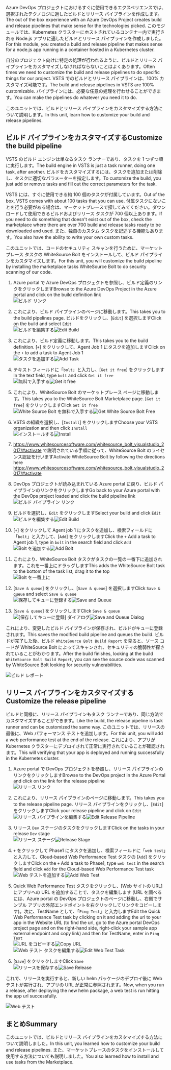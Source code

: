 <span data-ttu-id="5279b-101">Azure DevOps プロジェクトにおけるすぐに使用できるエクスペリエンスでは、選択されたテクノロジに適したビルドとリリース パイプラインを作成します。</span><span class="sxs-lookup"><span data-stu-id="5279b-101">The out of the box experience with an Azure DevOps Project creates build and release pipelines that make sense for the technologies picked.</span></span> <span data-ttu-id="5279b-102">このモジュールでは、Kubernetes クラスターにホストされているコンテナー内で実行される Node.js アプリに適したビルドとリリース パイプラインを作成しました。</span><span class="sxs-lookup"><span data-stu-id="5279b-102">For this module, you created a build and release pipeline that makes sense for a node.js app running in a container hosted in a Kubernetes cluster.</span></span> 

<span data-ttu-id="5279b-103">自分のプロジェクト向けに特定の処理が行われるように、ビルドとリリース パイプラインをカスタマイズしなければならないことはよくあります。</span><span class="sxs-lookup"><span data-stu-id="5279b-103">Often times we need to customize the build and release pipelines to do specific things for our project.</span></span> <span data-ttu-id="5279b-104">VSTS でのビルドとリリース パイプラインは、100% カスタマイズ可能です。</span><span class="sxs-lookup"><span data-stu-id="5279b-104">The build and release pipelines in VSTS are 100% customizable.</span></span> <span data-ttu-id="5279b-105">パイプラインには、必要な任意の処理を行わせることができます。</span><span class="sxs-lookup"><span data-stu-id="5279b-105">You can make the pipelines do whatever you need it to do.</span></span>

<span data-ttu-id="5279b-106">このユニットでは、ビルドとリリース パイプラインをカスタマイズする方法について説明します。</span><span class="sxs-lookup"><span data-stu-id="5279b-106">In this unit, learn how to customize your build and release pipelines.</span></span>

## <a name="customize-the-build-pipeline"></a><span data-ttu-id="5279b-107">ビルド パイプラインをカスタマイズする</span><span class="sxs-lookup"><span data-stu-id="5279b-107">Customize the build pipeline</span></span>

<span data-ttu-id="5279b-108">VSTS のビルド エンジンは単なるタスク ランナーであり、タスクを 1 つずつ順に実行します。</span><span class="sxs-lookup"><span data-stu-id="5279b-108">The build engine in VSTS is just a task runner, doing one task, after another.</span></span> <span data-ttu-id="5279b-109">ビルドをカスタマイズするには、タスクを追加または削除し、タスクに適切なパラメーターを指定します。</span><span class="sxs-lookup"><span data-stu-id="5279b-109">To customize the build, you just add or remove tasks and fill out the correct parameters for the task.</span></span>

<span data-ttu-id="5279b-110">VSTS には、すぐに使用できる約 100 個のタスクが付属しています。</span><span class="sxs-lookup"><span data-stu-id="5279b-110">Out of the box, VSTS comes with about 100 tasks that you can use.</span></span> <span data-ttu-id="5279b-111">付属タスクにないことを行う必要がある場合は、マーケットプレースで探してみてください。ダウンロードして使用できるビルドおよびリリース タスクが 700 個以上あります。</span><span class="sxs-lookup"><span data-stu-id="5279b-111">If you need to do something that doesn't exist out of the box, check the marketplace where there are over 700 build and release tasks ready to be downloaded and used.</span></span> <span data-ttu-id="5279b-112">また、独自のカスタム タスクを記述する機能もあります。</span><span class="sxs-lookup"><span data-stu-id="5279b-112">You also have the ability to write your own custom tasks.</span></span>

<span data-ttu-id="5279b-113">このユニットでは、コードのセキュリティ スキャンを行うために、マーケットプレース タスクの WhiteSource Bolt をインストールして、ビルド パイプラインをカスタマイズします。</span><span class="sxs-lookup"><span data-stu-id="5279b-113">For this unit, you will customize the build pipeline by installing the marketplace tasks WhiteSource Bolt to do security scanning of our code.</span></span>

1. <span data-ttu-id="5279b-114">Azure portal で Azure DevOps プロジェクトを参照し、ビルド定義のリンクをクリックします</span><span class="sxs-lookup"><span data-stu-id="5279b-114">Browse to the Azure DevOps Project in the Azure portal and click on the build definition link</span></span>  
![ビルド リンク](/media-draft/3-buildlink.png)

2. <span data-ttu-id="5279b-116">これにより、ビルド パイプラインのページに移動します。</span><span class="sxs-lookup"><span data-stu-id="5279b-116">This takes you to the build pipelines page.</span></span> <span data-ttu-id="5279b-117">ビルドをクリックし、[`Edit`] を選択します</span><span class="sxs-lookup"><span data-stu-id="5279b-117">Click on the build and select `Edit`</span></span>  
<span data-ttu-id="5279b-118">![ビルドを編集する](/media-draft/3-editbuild.png)</span><span class="sxs-lookup"><span data-stu-id="5279b-118">![Edit Build](/media-draft/3-editbuild.png)</span></span>

3. <span data-ttu-id="5279b-119">これにより、ビルド定義に移動します。</span><span class="sxs-lookup"><span data-stu-id="5279b-119">This takes you to the build definition.</span></span> <span data-ttu-id="5279b-120">[`+`] をクリックして、Agent Job 1 にタスクを追加します</span><span class="sxs-lookup"><span data-stu-id="5279b-120">Click on the `+` to add a task to Agent Job 1</span></span>  
<span data-ttu-id="5279b-121">![タスクを追加する](/media-draft/3-addtask.png)</span><span class="sxs-lookup"><span data-stu-id="5279b-121">![Add Task](/media-draft/3-addtask.png)</span></span>

4. <span data-ttu-id="5279b-122">テキスト フィールドに「`bolt`」と入力し、[`Get it free`] をクリックします</span><span class="sxs-lookup"><span data-stu-id="5279b-122">In the text field, type `bolt` and click `Get it free`</span></span>  
<span data-ttu-id="5279b-123">![無料で入手する](/media-draft/3-getitfree.png)</span><span class="sxs-lookup"><span data-stu-id="5279b-123">![Get it free](/media-draft/3-getitfree.png)</span></span>

5. <span data-ttu-id="5279b-124">これにより、WhiteSource Bolt のマーケットプレース ページに移動します。</span><span class="sxs-lookup"><span data-stu-id="5279b-124">This takes you to the WhiteSource Bolt Marketplace page.</span></span> <span data-ttu-id="5279b-125">[`Get it free`] をクリックします</span><span class="sxs-lookup"><span data-stu-id="5279b-125">Click `Get it free`</span></span>  
<span data-ttu-id="5279b-126">![White Source Bolt を無料で入手する](/media-draft/3-getwhitesourceboltfree.png)</span><span class="sxs-lookup"><span data-stu-id="5279b-126">![Get White Source Bolt Free](/media-draft/3-getwhitesourceboltfree.png)</span></span>

6. <span data-ttu-id="5279b-127">VSTS の組織を選択し、[`Install`] をクリックします</span><span class="sxs-lookup"><span data-stu-id="5279b-127">Choose your VSTS organization and then click `Install`</span></span>  
<span data-ttu-id="5279b-128">![インストールする](/media-draft/3-install.png)</span><span class="sxs-lookup"><span data-stu-id="5279b-128">![Install](/media-draft/3-install.png)</span></span>

7. <span data-ttu-id="5279b-129"><https://www.whitesourcesoftware.com/whitesource_bolt_visualstudio_2017/#activate> で説明されている手順に従って、WhiteSource Bolt のライセンス認証を行います</span><span class="sxs-lookup"><span data-stu-id="5279b-129">Activate WhiteSource Bolt by following the directions here <https://www.whitesourcesoftware.com/whitesource_bolt_visualstudio_2017/#activate></span></span>

8. <span data-ttu-id="5279b-130">DevOps プロジェクトが読み込まれている Azure portal に戻り、ビルド パイプラインのリンクをクリックします</span><span class="sxs-lookup"><span data-stu-id="5279b-130">Go back to your Azure portal with the DevOps project loaded and click the build pipeline link</span></span>  
![ビルド パイプライン リンク](/media-draft/3-buildpipelinelink.png)

9. <span data-ttu-id="5279b-132">ビルドを選択し、`Edit` をクリックします</span><span class="sxs-lookup"><span data-stu-id="5279b-132">Select your build and click `Edit`</span></span>  
<span data-ttu-id="5279b-133">![ビルドを編集する](/media-draft/3-editbuild.png)</span><span class="sxs-lookup"><span data-stu-id="5279b-133">![Edit Build](/media-draft/3-editbuild.png)</span></span>

10. <span data-ttu-id="5279b-134">[`+`] をクリックして Agent job 1 にタスクを追加し、検索フィールドに「`bolt`」と入力して、[`Add`] をクリックします</span><span class="sxs-lookup"><span data-stu-id="5279b-134">Click the `+` Add a task to Agent job 1, type in `bolt` in the search field and click `Add`</span></span>  
<span data-ttu-id="5279b-135">![Bolt を追加する](/media-draft/3-addbolt.png)</span><span class="sxs-lookup"><span data-stu-id="5279b-135">![Add Bolt](/media-draft/3-addbolt.png)</span></span>

11. <span data-ttu-id="5279b-136">これにより、WhiteSource Bolt タスクがタスクの一覧の一番下に追加されます。これを一番上にドラッグします</span><span class="sxs-lookup"><span data-stu-id="5279b-136">This adds the WhiteSource Bolt task to the bottom of the task list, drag it to the top</span></span>  
![Bolt を一番上に](/media-draft/3-boltattop.png)

12. <span data-ttu-id="5279b-138">[`Save & queue`] をクリックし、[`Save & queue`] を選択します</span><span class="sxs-lookup"><span data-stu-id="5279b-138">Click `Save & queue` and select `Save & queue`</span></span>  
<span data-ttu-id="5279b-139">![保存してキューに登録する](/media-draft/3-saveandqueue.png)</span><span class="sxs-lookup"><span data-stu-id="5279b-139">![Save and Queue](/media-draft/3-saveandqueue.png)</span></span>

13. <span data-ttu-id="5279b-140">[`Save & queue`] をクリックします</span><span class="sxs-lookup"><span data-stu-id="5279b-140">Click `Save & queue`</span></span>  
<span data-ttu-id="5279b-141">![[保存してキューに登録] ダイアログ](/media-draft/3-saveandqueuedialog.png)</span><span class="sxs-lookup"><span data-stu-id="5279b-141">![Save and Queue Dialog](/media-draft/3-saveandqueuedialog.png)</span></span>

<span data-ttu-id="5279b-142">これにより、変更したビルド パイプラインが保存され、ビルドがキューに登録されます。</span><span class="sxs-lookup"><span data-stu-id="5279b-142">This saves the modified build pipeline and queues the build.</span></span> <span data-ttu-id="5279b-143">ビルドが完了した後、ビルド `WhiteSource Bolt Build Report` を見ると、ソース コードが WhiteSource Bolt によってスキャンされ、セキュリティの脆弱性が探されていることがわかります。</span><span class="sxs-lookup"><span data-stu-id="5279b-143">After the build finishes, looking at the build `WhiteSource Bolt Build Report`, you can see the source code was scanned by WhiteSource Bolt looking for security vulnerabilities.</span></span>

![ビルド レポート](/media-draft/3-buildreport.png)

## <a name="customize-the-release-pipeline"></a><span data-ttu-id="5279b-145">リリース パイプラインをカスタマイズする</span><span class="sxs-lookup"><span data-stu-id="5279b-145">Customize the release pipeline</span></span>

<span data-ttu-id="5279b-146">ビルドと同様に、リリース パイプラインもタスク ランナーであり、同じ方法でカスタマイズすることができます。</span><span class="sxs-lookup"><span data-stu-id="5279b-146">Like the build, the release pipeline is task runner and can be customized the same way.</span></span> <span data-ttu-id="5279b-147">このユニットでは、リリースの最後に、Web パフォーマンス テストを追加します。</span><span class="sxs-lookup"><span data-stu-id="5279b-147">For this unit, you will add a web performance test at the end of the release.</span></span> <span data-ttu-id="5279b-148">これにより、アプリが Kubernetes クラスターにデプロイされて正常に実行されていることが確認されます。</span><span class="sxs-lookup"><span data-stu-id="5279b-148">This will verifying that your app is deployed and running successfully in the Kubernetes cluster.</span></span>

1. <span data-ttu-id="5279b-149">Azure portal で DevOps プロジェクトを参照し、リリース パイプラインのリンクをクリックします</span><span class="sxs-lookup"><span data-stu-id="5279b-149">Browse to the DevOps project in the Azure Portal and click on the link for the release pipeline</span></span>  
![リリース リンク](/media-draft/3-releaselink.png)

2. <span data-ttu-id="5279b-151">これにより、リリース パイプラインのページに移動します。</span><span class="sxs-lookup"><span data-stu-id="5279b-151">This takes you to the release pipeline page.</span></span> <span data-ttu-id="5279b-152">リリース パイプラインをクリックし、[`Edit`] をクリックします</span><span class="sxs-lookup"><span data-stu-id="5279b-152">Click your release pipeline and click on `Edit`</span></span>  
<span data-ttu-id="5279b-153">![リリース パイプラインを編集する](/media-draft/3-editreleasepipeline.png)</span><span class="sxs-lookup"><span data-stu-id="5279b-153">![Edit Release Pipeline](/media-draft/3-editreleasepipeline.png)</span></span>

3. <span data-ttu-id="5279b-154">リリース `Dev` ステージのタスクをクリックします</span><span class="sxs-lookup"><span data-stu-id="5279b-154">Click on the tasks in your release `Dev` stage</span></span>  
<span data-ttu-id="5279b-155">![リリース ステージ](/media-draft/3-releasestage.png)</span><span class="sxs-lookup"><span data-stu-id="5279b-155">![Release Stage](/media-draft/3-releasestage.png)</span></span>

4. <span data-ttu-id="5279b-156">`+` をクリックして Phase1 にタスクを追加し、検索フィールドに「`web test`」と入力して、Cloud-based Web Performance Test タスクの [`Add`] をクリックします</span><span class="sxs-lookup"><span data-stu-id="5279b-156">Click on the `+` Add a task to Phase1, type `web test` in the search field and click `Add` for the Cloud-based Web Performance Test task</span></span>  
<span data-ttu-id="5279b-157">![Web テストを追加する](/media-draft/3-addwebtest.png)</span><span class="sxs-lookup"><span data-stu-id="5279b-157">![Add Web Test](/media-draft/3-addwebtest.png)</span></span>

5. <span data-ttu-id="5279b-158">Quick Web Performance Test タスクをクリックし、[Web サイトの URL] にアプリへの URL を追加することで、タスクを編集します (URL を調べるには、Azure portal の DevOps プロジェクトのページに移動し、右側でサンプル アプリの外部エンドポイントを右クリックしてリンクをコピーします)。次に、TestName として、「`Ping Test`」と入力します</span><span class="sxs-lookup"><span data-stu-id="5279b-158">Edit the Quick Web Performance Test task by clicking on it and adding the url to your app in the Website URL (to find the url, go to the Azure portal DevOps project page and on the right-hand side, right-click your sample app external endpoint and copy link) and then for TestName, enter in `Ping Test`</span></span>  
<span data-ttu-id="5279b-159">![URL をコピーする](/media-draft/3-copyurl.png)</span><span class="sxs-lookup"><span data-stu-id="5279b-159">![Copy URL](/media-draft/3-copyurl.png)</span></span>  
<span data-ttu-id="5279b-160">![Web テスト タスクを編集する](/media-draft/3-editwebtesttask.png)</span><span class="sxs-lookup"><span data-stu-id="5279b-160">![Edit Web Test Task](/media-draft/3-editwebtesttask.png)</span></span>

6. <span data-ttu-id="5279b-161">[`Save`] をクリックします</span><span class="sxs-lookup"><span data-stu-id="5279b-161">Click `Save`</span></span>  
<span data-ttu-id="5279b-162">![リリースを保存する](/media-draft/3-saverelease.png)</span><span class="sxs-lookup"><span data-stu-id="5279b-162">![Save Release](/media-draft/3-saverelease.png)</span></span>

<span data-ttu-id="5279b-163">これで、リリースを実行すると、新しい helm パッケージのデプロイ後に Web テストが実行され、アプリの URL が正常に参照されます。</span><span class="sxs-lookup"><span data-stu-id="5279b-163">Now, when you run a release, after deploying the new helm package, a web test is run hitting the app url successfully.</span></span>

![Web テスト](/media-draft/3-webtest.png)


## <a name="summary"></a><span data-ttu-id="5279b-165">まとめ</span><span class="sxs-lookup"><span data-stu-id="5279b-165">Summary</span></span>

<span data-ttu-id="5279b-166">このユニットでは、ビルドとリリース パイプラインをカスタマイズする方法について説明しました。</span><span class="sxs-lookup"><span data-stu-id="5279b-166">In this unit, you learned how to customize your build and release pipelines.</span></span> <span data-ttu-id="5279b-167">また、マーケットプレースのタスクをインストールして使用する方法についても説明しました。</span><span class="sxs-lookup"><span data-stu-id="5279b-167">You also learned how to install and use tasks from the Marketplace.</span></span>